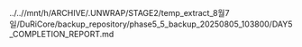../..//mnt/h/ARCHIVE/.UNWRAP/STAGE2/temp_extract_8월7일/DuRiCore/backup_repository/phase5_5_backup_20250805_103800/DAY5_COMPLETION_REPORT.md